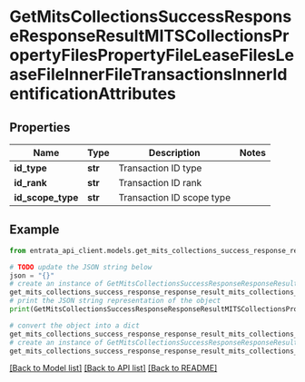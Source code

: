 # GetMitsCollectionsSuccessResponseResponseResultMITSCollectionsPropertyFilesPropertyFileLeaseFilesLeaseFileInnerFileTransactionsInnerIdentificationAttributes


## Properties

Name | Type | Description | Notes
------------ | ------------- | ------------- | -------------
**id_type** | **str** | Transaction ID type | 
**id_rank** | **str** | Transaction ID rank | 
**id_scope_type** | **str** | Transaction ID scope type | 

## Example

```python
from entrata_api_client.models.get_mits_collections_success_response_response_result_mits_collections_property_files_property_file_lease_files_lease_file_inner_file_transactions_inner_identification_attributes import GetMitsCollectionsSuccessResponseResponseResultMITSCollectionsPropertyFilesPropertyFileLeaseFilesLeaseFileInnerFileTransactionsInnerIdentificationAttributes

# TODO update the JSON string below
json = "{}"
# create an instance of GetMitsCollectionsSuccessResponseResponseResultMITSCollectionsPropertyFilesPropertyFileLeaseFilesLeaseFileInnerFileTransactionsInnerIdentificationAttributes from a JSON string
get_mits_collections_success_response_response_result_mits_collections_property_files_property_file_lease_files_lease_file_inner_file_transactions_inner_identification_attributes_instance = GetMitsCollectionsSuccessResponseResponseResultMITSCollectionsPropertyFilesPropertyFileLeaseFilesLeaseFileInnerFileTransactionsInnerIdentificationAttributes.from_json(json)
# print the JSON string representation of the object
print(GetMitsCollectionsSuccessResponseResponseResultMITSCollectionsPropertyFilesPropertyFileLeaseFilesLeaseFileInnerFileTransactionsInnerIdentificationAttributes.to_json())

# convert the object into a dict
get_mits_collections_success_response_response_result_mits_collections_property_files_property_file_lease_files_lease_file_inner_file_transactions_inner_identification_attributes_dict = get_mits_collections_success_response_response_result_mits_collections_property_files_property_file_lease_files_lease_file_inner_file_transactions_inner_identification_attributes_instance.to_dict()
# create an instance of GetMitsCollectionsSuccessResponseResponseResultMITSCollectionsPropertyFilesPropertyFileLeaseFilesLeaseFileInnerFileTransactionsInnerIdentificationAttributes from a dict
get_mits_collections_success_response_response_result_mits_collections_property_files_property_file_lease_files_lease_file_inner_file_transactions_inner_identification_attributes_from_dict = GetMitsCollectionsSuccessResponseResponseResultMITSCollectionsPropertyFilesPropertyFileLeaseFilesLeaseFileInnerFileTransactionsInnerIdentificationAttributes.from_dict(get_mits_collections_success_response_response_result_mits_collections_property_files_property_file_lease_files_lease_file_inner_file_transactions_inner_identification_attributes_dict)
```
[[Back to Model list]](../README.md#documentation-for-models) [[Back to API list]](../README.md#documentation-for-api-endpoints) [[Back to README]](../README.md)


